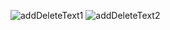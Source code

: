 ![addDeleteText1](https://user-images.githubusercontent.com/92383587/214119171-d654d0fc-cdc8-4333-9751-d22f0d75f513.png)
![addDeleteText2](https://user-images.githubusercontent.com/92383587/214119180-f23a535e-b317-4e5c-9ff7-01b4ac734f5a.png)
